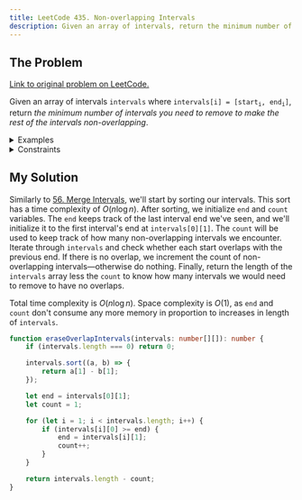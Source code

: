 ```yaml
---
title: LeetCode 435. Non-overlapping Intervals
description: Given an array of intervals, return the minimum number of intervals you need to remove to make the rest of the intervals non-overlapping.
---
```


## The Problem

[Link to original problem on LeetCode.](https://leetcode.com/problems/non-overlapping-intervals/)

Given an array of intervals `intervals` where <code>intervals[i] = [start<sub>i</sub>, end<sub>i</sub>]</code>, return _the minimum number of intervals you need to remove to make the rest of the intervals non-overlapping_.

<details>
<summary>Examples</summary>

Example 1:

```
Input: intervals = [[1,2],[2,3],[3,4],[1,3]]
Output: 1
Explanation: [1,3] can be removed and the rest of the intervals are non-overlapping.
```

Example 2:

```
Input: intervals = [[1,2],[1,2],[1,2]]
Output: 2
Explanation: You need to remove two [1,2] to make the rest of the intervals non-overlapping.
```

Example 3:

```
Input: intervals = [[1,2],[2,3]]
Output: 0
Explanation: You don't need to remove any of the intervals since they're already non-overlapping.
```

</details>

<details>
<summary>Constraints</summary>

- <code>1 <= intervals.length <= 10<sup>5</sup></code>
- `intervals[i].length == 2`
- <code>-5 \* 10<sup>4</sup> <= start<sub>i</sub> < end<sub>i</sub> <= 5 \* 10<sup>4</sup></code>

</details>

## My Solution

Similarly to [56. Merge Intervals](/coding-questions/leetcode-056-merge-intervals/), we'll start by sorting our intervals. This sort has a time complexity of $O(n \log n)$. After sorting, we initialize `end` and `count` variables. The `end` keeps track of the last interval end we've seen, and we'll initialize it to the first interval's end at `intervals[0][1]`. The `count` will be used to keep track of how many non-overlapping intervals we encounter. Iterate through `intervals` and check whether each start overlaps with the previous end. If there is no overlap, we increment the count of non-overlapping intervals—otherwise do nothing. Finally, return the length of the `intervals` array less the `count` to know how many intervals we would need to remove to have no overlaps.

Total time complexity is $O(n \log n)$. Space complexity is $O(1)$, as `end` and `count` don't consume any more memory in proportion to increases in length of `intervals`.

```typescript
function eraseOverlapIntervals(intervals: number[][]): number {
	if (intervals.length === 0) return 0;

	intervals.sort((a, b) => {
		return a[1] - b[1];
	});

	let end = intervals[0][1];
	let count = 1;

	for (let i = 1; i < intervals.length; i++) {
		if (intervals[i][0] >= end) {
			end = intervals[i][1];
			count++;
		}
	}

	return intervals.length - count;
}
```
